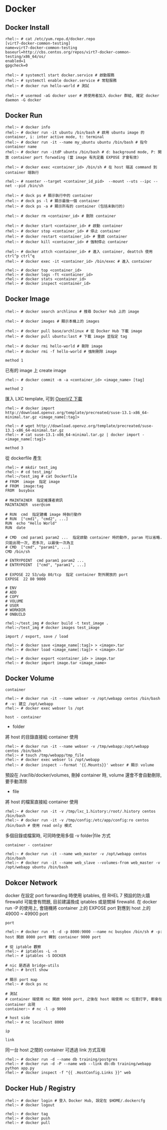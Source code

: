 # Docker #


## Docker Install ##

	rhel:~ # cat /etc/yum.repo.d/docker.repo
	[virt7-docker-common-testing]
	name=virt7-docker-common-testing
	baseurl=http://cbs.centos.org/repos/virt7-docker-common-testing/x86_64/os/ 
	enabled=1
	gpgcheck=0

	rhel:~ # systemctl start docker.service # 啟動服務
	rhel:~ # systemctl enable docker.service # 常駐服務
	rhel:~ # docker run hello-world # 測試

	rhel:~ # usermod -aG docker user # 將使用者加入 docker 群組, 確定 docker daemon -G docker


## Docker Run ##

	rhel:~ # docker info
	rhel:~ # docker run -it ubuntu /bin/bash # 啟用 ubuntu image 的 container, i: inter active mode, t: terminal
	rhel:~ # docker run -it --name my_ubuntu ubuntu /bin/bash # 指令 container name
	rhel:~ # docker run -itdP ubuntu /bin/bash # d: background mode, P: 開放 container port forwading (當 image 有先定義 EXPOSE 才會有效)

	rhel:~ # docker exec <container_id> /bin/sh # 在 host 端送 command 到 container 端執行

	rhel:~ # nsenter --target <container_id_pid>  --mount --uts --ipc --net --pid /bin/sh

	rhel:~ # dock ps # 顯示執行中的 container
	rhel:~ # dock ps -l # 顯示最後一個 container
	rhel:~ # dock ps -a # 顯示所有的 container (包括未執行的)

	rhel:~ # docker rm <container_id> # 刪除 container

	rhel:~ # docker start <container_id> # 啟動 container
	rhel:~ # docker stop <container_id> # 停止 container
	rhel:~ # docker restart <container_id> # 重啟 container
	rhel:~ # docker kill <container_id> # 強制停止 container

	rhel:~ # docker attch <container_id> # 進入 container, deattch 使用 ctrl^p ctrl^q
	rhel:~ # docker exec -it <container_id> /bin/exec # 進入 container

	rhel:~ # docker top <container_id>
	rhel:~ # docker logs -ft <container_id>
	rhel:~ # docker stats <container_id>
	rhel:~ # docker inspect <container_id>


## Docker Image ##

	rhel:~ # docker search archlinux # 搜尋 Docker Hub 上的 image

	rhel:~ # docker images # 顯示本機上的 images

	rhel:~ # docker pull base/archlinux # 從 Docker Hub 下載 image
	rhel:~ # docker pull ubuntu:last # 下載 image 並指定 tag

	rhel:~ # docker rmi hello-world # 刪除 image
	rhel:~ # docker rmi -f hello-world # 強制刪除 image


`method 1`

已有的 image 上 create image

	rhel:~ # docker commit -m -a <container_id> <image_name> [tag]


`method 2`

匯入 LXC template, 可到 [OpenVZ 下載](https://openvz.org/Download/template/precreated)

	rhel:~ # docker import http://download.openvz.org/template/precreated/suse-13.1-x86_64-minimal.tar.gz <image_name[:tag]>

	rhel:~ # wget http://download.openvz.org/template/precreated/suse-13.1-x86_64-minimal.tar.gz
	rhel:~ # cat suse-13.1-x86_64-minimal.tar.gz | docker import - <image_name[:tag]>


`method 3`

從 dockerfile 產生

	rhel:~ # mkdir test_img
	rhel:~ # cd test_img/
	rhel:~/test_img # cat Dockerfile
	# FROM  image  指定 image
	# FROM  image:tag
	FROM  busybox

	# MAINTAINER  指定維護者資訊
	MAINTAINER  user@com

	# RUN  cmd  指定建構 image 時執行動作
	# RUN  ["cmd1", "cmd2", ...]
	RUN  echo "Hello World"
	RUN  date

	# CMD  cmd param1 param2 ...  指定啟動 container 時的動作, param 可以省略.只能出現一次, 若多次, 以最後一次為主
	# CMD  ["cmd", "param1", ...]
	CMD /bin/sh

	# ENTRYPOINT  cmd param1 param2 ...
	# ENTRYPOINT  ["cmd", "param1", ...]

	# EXPOSE 22 53/udp 80/tcp  指定 container 對外開放的 port
	EXPOSE  22 80 9000

	# ENV
	# ADD
	# COPY
	# VOLUME
	# USER
	# WORKDIR
	# ONBUILD

	rhel:~/test_img # docker build -t test_image .
	rhel:~/test_img # docker images test_image

`import / export, save / load`

	rhel:~ # docker save <image_name[:tag]> > <image>.tar
	rhel:~ # docker load <image_name[:tag]> < <image>.tar

	rhel:~ # docker export <container_id> > image.tar
	rhel:~ # docker import image.tar <image_name>


## Docker Volume ##

`container`

	rhel:~ # docker run -it --name webser -v /opt/webapp centos /bin/bash # -v: 建立 /opt/webapp
	rhel:~ # docker exec webser ls /opt

`host - container`

- folder

將 host 的目錄直接給 container 使用

	rhel:~ # docker run -it --name webser -v /tmp/webapp:/opt/webapp centos /bin/bash
	rhel:~ # touch /tmp/webapp/tmp_file
	rhel:~ # docker exec webser ls /opt/webapp
	rhel:~ # docker inspect --format '{{.Mounts}}' webser # 顯示 volume

預設在 /var/lib/docker/volumes, 刪掉 container 時, volume 還會不會自動刪除, 要手動清除

- file

將 host 的檔案直接給 container 使用

	rhel:~ # docker run -it -v /tmp/lxc_1.history:/root/.history centos /bin/bash
	rhel:~ # docker run -it -v /tmp/config:/etc/app/config:ro centos /bin/bash # 使用 read only 模式

多個目錄或檔案時, 可同時使用多個 -v folder|file 方式

`container - container`

	rhel:~ # docker run -it --name web_master -v /opt/webapp centos /bin/bash
	rhel:~ # docker run -it --name web_slave --volumes-from web_master -v /opt/webapp ubuntu /bin/bash


## Dokcer Network ##

docker 在設定 port forwarding 時使用 iptables, 但 RHEL 7 預設的防火牆 firewalld 可能會有問題, 目前建議換成 iptables 或是關掉 firewalld. 在 docker run -P 的使用上, 會隨機將 container 上的 EXPOSE port 對應到 host 上的 49000 ~ 49900 port

`port`

	rhel:~ # docker run -t -d -p 8000:9000 --name nc busybox /bin/sh # -p: host 開啟 8000 port 轉到 container 9000 port

	# 從 iptable 觀察
	rhel:~ # iptables -L -n
	rhel:~ # iptables -S DOCKER

	# nic 是透過 bridge-utils
	rhel:~ # brctl show

	# 顯示 port map
	rhel:~ # dock ps nc

	# 測試
	# container 端使用 nc 開啟 9000 port, 之後在 host 端使用 nc 任意打字, 都會在 container 出現
	container:~ # nc -l -p 9000 

	# host side
	rhel:~ # nc localhost 8000

`ip`

`link`

同一台 host 之間的 container 可透過 link 方式互相

	rhel:~ # docker run -d --name db training/postgres
	rhel:~ # docker run -d -P --name web --link db:db training/webapp python app.py
	rhel:~ # docker inspect -f "{{ .HostConfig.Links }}" web


## Docker Hub / Registry ##

	rhel:~ # docker login # 登入 Docker Hub, 設定在 $HOME/.dockercfg
	rhel:~ # docker logout

	rhel:~ # docker tag
	rhel:~ # docker push
	rhel:~ # docker pull